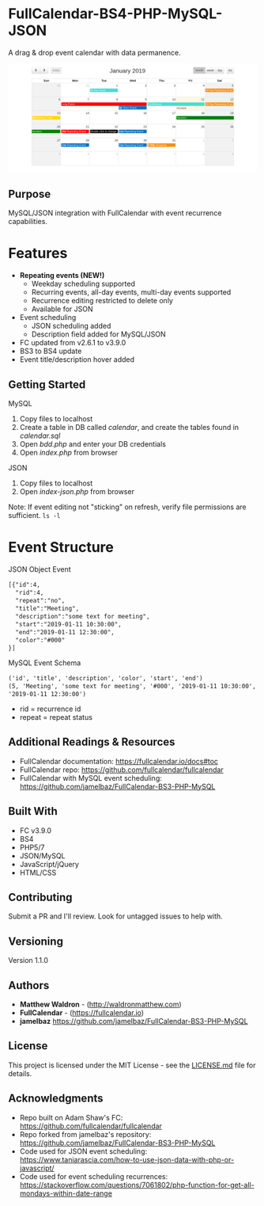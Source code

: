 # FullCalendar-BS4-PHP-MySQL-JSON

A drag & drop event calendar with data permanence.

![FullCalendar with data permanence](img/main.png)

## Purpose

MySQL/JSON integration with FullCalendar with event recurrence capabilities.

# Features

* **Repeating events (NEW!)**
    * Weekday scheduling supported
    * Recurring events, all-day events, multi-day events supported
    * Recurrence editing restricted to delete only
    * Available for JSON 
* Event scheduling
    * JSON scheduling added
    * Description field added for MySQL/JSON
* FC updated from v2.6.1 to v3.9.0
* BS3 to BS4 update
* Event title/description hover added

## Getting Started

MySQL

1. Copy files to localhost
2. Create a table in DB called *calendar*, and create the tables found in *calendar.sql*
3. Open *bdd.php* and enter your DB credentials
4. Open *index.php* from browser

JSON

1. Copy files to localhost
2. Open *index-json.php* from browser

Note: If event editing not "sticking" on refresh, verify file permissions are sufficient. ``` ls -l ```

# Event Structure

JSON Object Event

```
[{"id":4,
  "rid":4,
  "repeat":"no",
  "title":"Meeting",
  "description":"some text for meeting",
  "start":"2019-01-11 10:30:00",
  "end":"2019-01-11 12:30:00",
  "color":"#000"
}]
```

MySQL Event Schema

```
('id', 'title', 'description', 'color', 'start', 'end')
(5, 'Meeting', 'some text for meeting', '#000', '2019-01-11 10:30:00', '2019-01-11 12:30:00')
```

* rid = recurrence id
* repeat = repeat status

## Additional Readings & Resources

* FullCalendar documentation: https://fullcalendar.io/docs#toc
* FullCalendar repo: https://github.com/fullcalendar/fullcalendar
* FullCalendar with MySQL event scheduling: https://github.com/jamelbaz/FullCalendar-BS3-PHP-MySQL

## Built With

* FC v3.9.0
* BS4
* PHP5/7
* JSON/MySQL
* JavaScript/jQuery
* HTML/CSS

## Contributing

Submit a PR and I'll review. Look for untagged issues to help with.

## Versioning

Version 1.1.0

## Authors

* **Matthew Waldron** - (http://waldronmatthew.com)
* **FullCalendar** - (https://fullcalendar.io)
* **jamelbaz** https://github.com/jamelbaz/FullCalendar-BS3-PHP-MySQL

## License

This project is licensed under the MIT License - see the [LICENSE.md](LICENSE.md) file for details.

## Acknowledgments

* Repo built on Adam Shaw's FC: https://github.com/fullcalendar/fullcalendar
* Repo forked from jamelbaz's repository: https://github.com/jamelbaz/FullCalendar-BS3-PHP-MySQL
* Code used for JSON event scheduling: https://www.taniarascia.com/how-to-use-json-data-with-php-or-javascript/
* Code used for event scheduling recurrences: https://stackoverflow.com/questions/7061802/php-function-for-get-all-mondays-within-date-range
